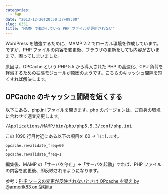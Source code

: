 ```yaml
---
categories:
  - PHP
date: "2013-12-20T20:50:37+09:00"
slug: 6351
title: "MAMP で動かしている PHP ファイルが更新されない"
---
```


WordPress を勉強するために、MAMP 2.2 でローカル環境を作成しています。ですが、PHP ファイルの内容を変更後、ブラウザの更新をしても内容が古いままで、困ってしまいました。

原因は、OPCache という PHP 5.5 から導入された PHP の高速化、CPU 負荷を軽減するための拡張モジュールが原因のようです。こちらのキャッシュ間隔を短くすれば解決します。

## OPCache のキャッシュ間隔を短くする

以下にある、php.ini ファイルを開きます。php のバージョンは、ご自身の環境に合わせて適宜変更します。

<pre>/Applications/MAMP/bin/php/php5.5.3/conf/php.ini</code></pre>

この 1090 行目付近にある以下の項目を 60 → 1 にします。

```
opcache.revalidate_freq=60
↓
opcache.revalidate_freq=1
```

編集後、MAMP の「サーバを停止」→「サーバを起動」すれば、PHP ファイルの内容を変更後、即反映されるようになります。

参考：[PHP ソースの変更が反映されないときは OPcache を疑え by @armorik83 on @Qiita](http://qiita.com/armorik83/items/bccb98a3e34e957894f2)
